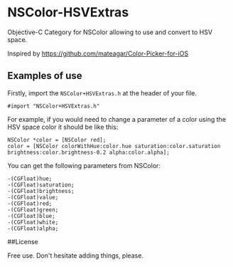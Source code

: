 NSColor-HSVExtras
=================

Objective-C Category for NSColor allowing to use and convert to HSV space.

Inspired by https://github.com/mateagar/Color-Picker-for-iOS



Examples of use
------------

Firstly, import the `NSColor+HSVExtras.h` at the header of your file.

  	#import "NSColor+HSVExtras.h"

For example, if you would need to change a parameter of a color using the HSV space color it should be like this:

    NSColor *color = [NSColor red];
    color = [NSColor colorWithHue:color.hue saturation:color.saturation brightness:color.brightness-0.2 alpha:color.alpha];
    

You can get the following parameters from NSColor:

    -(CGFloat)hue;
    -(CGFloat)saturation;
    -(CGFloat)brightness;
    -(CGFloat)value;
    -(CGFloat)red;
    -(CGFloat)green;
    -(CGFloat)blue;
    -(CGFloat)white;
    -(CGFloat)alpha;
    
    
##License

Free use. Don't hesitate adding things, please.
